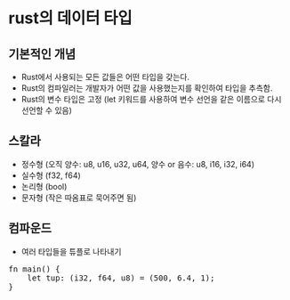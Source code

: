 # rust의 데이터 타입
## 기본적인 개념
* Rust에서 사용되는 모든 값들은 어떤 타입을 갖는다.
* Rust의 컴파일러는 개발자가 어떤 값을 사용했는지를 확인하여 타입을 추측함.
* Rust의 변수 타입은 고정 (let 키워드를 사용하여 변수 선언을 같은 이름으로 다시 선언할 수 있음)
## 스칼라
* 정수형 (오직 양수: u8, u16, u32, u64, 양수 or 음수: u8, i16, i32, i64)
* 실수형 (f32, f64)
* 논리형 (bool)
* 문자형 (작은 따옴표로 묵어주면 됨)
## 컴파운드
* 여러 타입들을 튜플로 나타내기
<pre>
fn main() {
    let tup: (i32, f64, u8) = (500, 6.4, 1);
}
</pre>